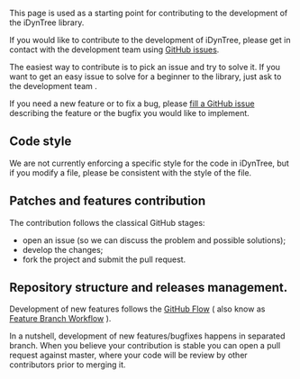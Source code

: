 This page is used as a starting point for contributing to the development of the iDynTree library.

If you would like to contribute to the development of iDynTree, please get in contact with the development team using [GitHub issues](https://github.com/robotology/idyntree/issues).

The easiest way to contribute is to pick an issue and try to solve it. If you want to get an easy issue to solve for a beginner to the library, just ask to the development team .

If you need a new feature or to fix a bug, please [fill a GitHub issue](https://github.com/robotology/gazebo-yarp-plugins/issues/new) describing the feature or the bugfix you would like to implement.

## Code style
We are not currently enforcing a specific style for the code in iDynTree, but if you modify 
a file, please be consistent with the style of the file. 

## Patches and features contribution
The contribution follows the classical GitHub stages:
* open an issue (so we can discuss the problem and possible solutions);
* develop the changes;
* fork the project and submit the pull request.

## Repository structure and releases management.
Development of new features follows the [GitHub Flow](https://guides.github.com/introduction/flow/index.html) ( also know as [Feature Branch Workflow](https://www.atlassian.com/git/tutorials/comparing-workflows/feature-branch-workflow) ).

In a nutshell, development of new features/bugfixes happens in separated branch. When you believe your contribution is stable
you can open a pull request against master, where your code will be review by other contributors prior to merging it.  
